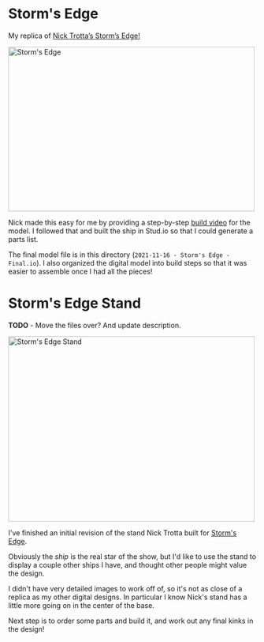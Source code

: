 # Storm's Edge

My replica of <a href=”https://www.flickr.com/photos/tardisblue/25905450946/”>Nick Trotta’s Storm’s Edge!</a>

<a data-flickr-embed="true" href="https://www.flickr.com/photos/129594216@N04/51830639879/in/datetaken/" title="Storm&#x27;s Edge"><img src="https://live.staticflickr.com/65535/51830639879_a2c776648a.jpg" width="500" height="333" alt="Storm&#x27;s Edge"></a>

Nick made this easy for me by providing a step-by-step [build video](https://www.youtube.com/watch?v=NEzdVmqiWWo) for the model. I followed that and built the ship in Stud.io so that I could generate a parts list. 

The final model file is in this directory (`2021-11-16 - Storm's Edge - Final.io`). I also organized the digital model into build steps so that it was easier to assemble once I had all the pieces! 



# Storm's Edge Stand

**TODO** - Move the files over? And update description.

<a data-flickr-embed="true"  href="https://www.flickr.com/photos/129594216@N04/34504798866/" title="Storm&#x27;s Edge Stand"><img src="https://c1.staticflickr.com/5/4191/34504798866_b57cf1bb79.jpg" width="500" height="375" alt="Storm&#x27;s Edge Stand"></a>

I've finished an initial revision of the stand Nick Trotta built for [Storm's Edge](https://www.flickr.com/photos/tardisblue/25905450946/). 

Obviously the *ship* is the real star of the show, but I'd like to use the stand to display a couple other ships I have, and thought other people might value the design.

I didn't have very detailed images to work off of, so it's not as close of a replica as my other digital designs. In particular I know Nick's stand has a little more going on in the center of the base.

Next step is to order some parts and build it, and work out any final kinks in the design!